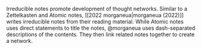 Irreducible notes promote development of thought networks. Similar to a Zettelkasten and Atomic notes, [[2022 morganeua|morganeua (2022)]] writes irreducible notes from their reading material. While Atomic notes uses direct statements to title the notes, @morganeua uses dash-separated descriptions of the contents. They then link related notes together to create a network.